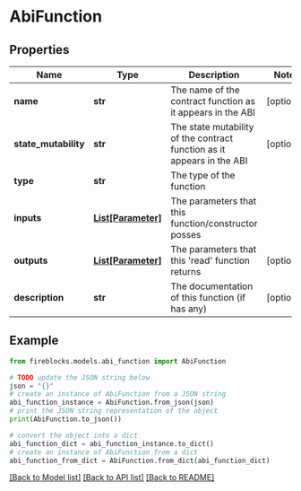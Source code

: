 # AbiFunction


## Properties

Name | Type | Description | Notes
------------ | ------------- | ------------- | -------------
**name** | **str** | The name of the contract function as it appears in the ABI | [optional] 
**state_mutability** | **str** | The state mutability of the contract function as it appears in the ABI | [optional] 
**type** | **str** | The type of the function | 
**inputs** | [**List[Parameter]**](Parameter.md) | The parameters that this function/constructor posses | 
**outputs** | [**List[Parameter]**](Parameter.md) | The parameters that this &#39;read&#39; function returns | [optional] 
**description** | **str** | The documentation of this function (if has any) | [optional] 

## Example

```python
from fireblocks.models.abi_function import AbiFunction

# TODO update the JSON string below
json = "{}"
# create an instance of AbiFunction from a JSON string
abi_function_instance = AbiFunction.from_json(json)
# print the JSON string representation of the object
print(AbiFunction.to_json())

# convert the object into a dict
abi_function_dict = abi_function_instance.to_dict()
# create an instance of AbiFunction from a dict
abi_function_from_dict = AbiFunction.from_dict(abi_function_dict)
```
[[Back to Model list]](../README.md#documentation-for-models) [[Back to API list]](../README.md#documentation-for-api-endpoints) [[Back to README]](../README.md)


